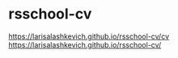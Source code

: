 # rsschool-cv
https://larisalashkevich.github.io/rsschool-cv/cv
https://larisalashkevich.github.io/rsschool-cv/
